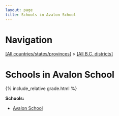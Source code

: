 ```yaml
---
layout: page
title: Schools in Avalon School
---
```

# Navigation

[[All countries/states/provinces]](../..) > [[All B.C. districts]](..)

# Schools in Avalon School

{% include_relative grade.html %}

**Schools:**

- [Avalon School](Avalon_School.md)
